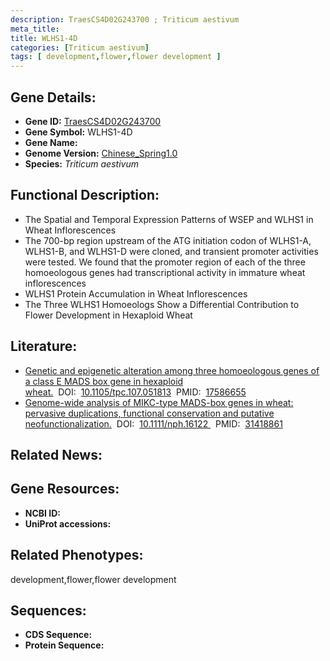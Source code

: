 ```yaml
---
description: TraesCS4D02G243700 ; Triticum aestivum
meta_title:
title: WLHS1-4D
categories: [Triticum aestivum]
tags: [ development,flower,flower development ]
---
```


## Gene Details:
- **Gene ID:**	[TraesCS4D02G243700]()
- **Gene Symbol:** WLHS1-4D
- **Gene Name:** 
- **Genome Version:** [Chinese_Spring1.0]()
- **Species:** *Triticum aestivum*

## Functional Description:
   - The Spatial and Temporal Expression Patterns of WSEP and WLHS1 in Wheat Inflorescences
   - The 700-bp region upstream of the ATG initiation codon of WLHS1-A, WLHS1-B, and WLHS1-D were cloned, and transient promoter activities were tested. We found that the promoter region of each of the three homoeologous genes had transcriptional activity in immature wheat inflorescences
   - WLHS1 Protein Accumulation in Wheat Inflorescences
   - The Three WLHS1 Homoeologs Show a Differential Contribution to Flower Development in Hexaploid Wheat

## Literature:
   - [Genetic and epigenetic alteration among three homoeologous genes of a class E MADS box gene in hexaploid wheat.]( https://academic.oup.com/plcell/article/19/6/1723/6092115?login=true)&nbsp;&nbsp;DOI:&nbsp;&nbsp;[10.1105/tpc.107.051813](https://academic.oup.com/plcell/article/19/6/1723/6092115?login=true)&nbsp;&nbsp;PMID:&nbsp;&nbsp;[17586655](https://pubmed.ncbi.nlm.nih.gov/17586655/)
   - [Genome-wide analysis of MIKC-type MADS-box genes in wheat: pervasive duplications, functional conservation and putative neofunctionalization.]( https://nph.onlinelibrary.wiley.com/doi/10.1111/nph.16122)&nbsp;&nbsp;DOI:&nbsp;&nbsp;[10.1111/nph.16122 ](https://nph.onlinelibrary.wiley.com/doi/10.1111/nph.16122)&nbsp;&nbsp;PMID:&nbsp;&nbsp;[31418861](https://pubmed.ncbi.nlm.nih.gov/31418861/)

## Related News:

## Gene Resources:
- **NCBI ID:** [](https://www.ncbi.nlm.nih.gov/gene/?term=)
- **UniProt accessions:** [](https://www.uniprot.org/uniprotkb//entry)

## Related Phenotypes:
development,flower,flower development

## Sequences:
- **CDS Sequence:**
- **Protein Sequence:**
